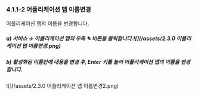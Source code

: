 ### 4.1.1-2 어플리케이션 맵 이름변경

어플리케이션 맵의 이름을 변경합니다.

##### **a\)    서비스 **→** 어플리케이션 맵의 우측 **✎** 버튼을 클릭합니다.**![](/assets/2.3.0 어플리케이션 맵 이름변경.png)

##### b\) 활성화된 이름칸에 내용을 변경 후, Enter 키를 눌러 어플리케이션 맵의 이름을 변경합니다.

![](/assets/2.3.0 어플리케이션 맵 이름변경2.png)

